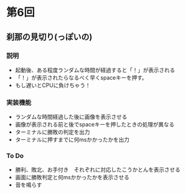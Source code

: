 # 第6回
## 刹那の見切り(っぽいの)
### 説明
- 起動後、ある程度ランダムな時間が経過すると「！」が表示される
- 「！」が表示されたらなるべく早くspaceキーを押す。
- もし遅いとCPUに負けちゃう！

### 実装機能
- ランダムな時間経過した後に画像を表示させる
- 画像が表示される前と後でspaceキーを押したときの処理が異なる
- ターミナルに勝敗の判定を出力
- ターミナルに押すまでに何msかかったかを出力

### To Do
- 勝利、敗北、お手付き　それぞれに対応したこうかとんを表示させる
- 画面に勝敗判定と何msかかったかを表示させる
- 音を鳴らす